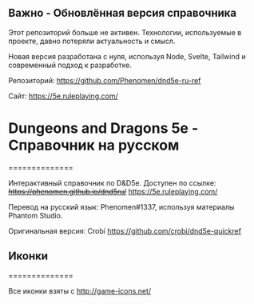 ## Важно - Обновлённая версия справочника

Этот репозиторий больше не активен. Технологии, используемые в проекте, давно потеряли актуальность и смысл.

Новая версия разработана с нуля, используя Node, Svelte, Tailwind и современный подход к разработке.

Репозиторий: https://github.com/Phenomen/dnd5e-ru-ref

Сайт: https://5e.ruleplaying.com/

# Dungeons and Dragons 5e - Справочник на русском
==============

Интерактивный справочник по D&D5e. Доступен по ссылке: ~~https://phenomen.github.io/dnd5ru/~~ https://5e.ruleplaying.com/

Перевод на русский язык: Phenomen#1337, используя материалы Phantom Studio.

Оригинальная версия: Crobi https://github.com/crobi/dnd5e-quickref


## Иконки
==============

Все иконки взяты с http://game-icons.net/
